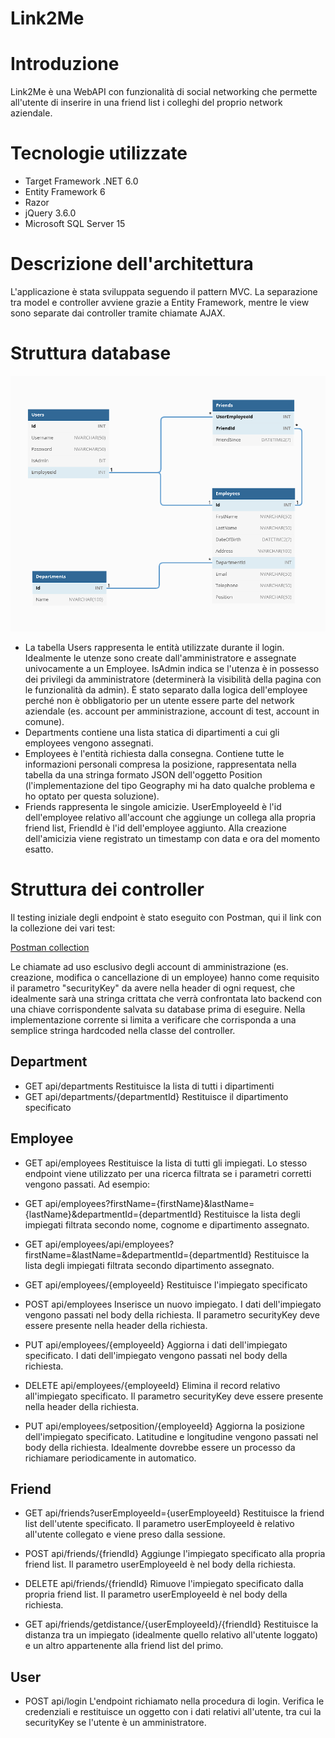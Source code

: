 # Link2Me

# Introduzione

Link2Me è una WebAPI con funzionalità di social networking che permette all'utente di inserire in una friend list i colleghi del proprio network aziendale.

# Tecnologie utilizzate

- Target Framework .NET 6.0
- Entity Framework 6
- Razor
- jQuery 3.6.0
- Microsoft SQL Server 15

# Descrizione dell'architettura

L'applicazione è stata sviluppata seguendo il pattern MVC.
La separazione tra model e controller avviene grazie a Entity Framework, mentre le view sono separate dai controller tramite chiamate AJAX.

# Struttura database

![Image](https://github.com/DZardo/Link2Me/blob/master/db_schema.png?raw=true)

- La tabella Users rappresenta le entità utilizzate durante il login. Idealmente le utenze sono create dall'amministratore e assegnate univocamente a un Employee. IsAdmin indica se l'utenza è in possesso dei privilegi da amministratore (determinerà la visibilità della pagina con le funzionalità da admin). È stato separato dalla logica dell'employee perché non è obbligatorio per un utente essere parte del network aziendale (es. account per amministrazione, account di test, account in comune).
- Departments contiene una lista statica di dipartimenti a cui gli employees vengono assegnati.
- Employees è l'entità richiesta dalla consegna. Contiene tutte le informazioni personali compresa la posizione, rappresentata nella tabella da una stringa formato JSON dell'oggetto Position (l'implementazione del tipo Geography mi ha dato qualche problema e ho optato per questa soluzione).
- Friends rappresenta le singole amicizie. UserEmployeeId è l'id dell'employee relativo all'account che aggiunge un collega alla propria friend list, FriendId è l'id dell'employee aggiunto. Alla creazione dell'amicizia viene registrato un timestamp con data e ora del momento esatto.

# Struttura dei controller

Il testing iniziale degli endpoint è stato eseguito con Postman, qui il link con la collezione dei vari test:

[Postman collection](https://www.postman.com/collections/730bc5c5de95aae85364)

Le chiamate ad uso esclusivo degli account di amministrazione (es. creazione, modifica o cancellazione di un employee) hanno come requisito il parametro "securityKey" da avere nella header di ogni request, che idealmente sarà una stringa crittata che verrà confrontata lato backend con una chiave corrispondente salvata su database prima di eseguire. Nella implementazione corrente si limita a verificare che corrisponda a una semplice stringa hardcoded nella classe del controller.

## Department
- GET api/departments
Restituisce la lista di tutti i dipartimenti
- GET api/departments/{departmentId}
Restituisce il dipartimento specificato

## Employee
- GET api/employees
Restituisce la lista di tutti gli impiegati. Lo stesso endpoint viene utilizzato per una ricerca filtrata se i parametri corretti vengono passati. Ad esempio:
- GET api/employees?firstName={firstName}&lastName={lastName}&departmentId={departmentId}
Restituisce la lista degli impiegati filtrata secondo nome, cognome e dipartimento assegnato.
- GET api/employees/api/employees?firstName=&lastName=&departmentId={departmentId}
Restituisce la lista degli impiegati filtrata secondo dipartimento assegnato.

- GET api/employees/{employeeId}
Restituisce l'impiegato specificato
- POST api/employees
Inserisce un nuovo impiegato. I dati dell'impiegato vengono passati nel body della richiesta. Il parametro securityKey deve essere presente nella header della richiesta.
- PUT api/employees/{employeeId}
Aggiorna i dati dell'impiegato specificato. I dati dell'impiegato vengono passati nel body della richiesta.
- DELETE api/employees/{employeeId}
Elimina il record relativo all'impiegato specificato. Il parametro securityKey deve essere presente nella header della richiesta.

- PUT api/employees/setposition/{employeeId}
Aggiorna la posizione dell'impiegato specificato. Latitudine e longitudine vengono passati nel body della richiesta. Idealmente dovrebbe essere un processo da richiamare periodicamente in automatico.

## Friend
- GET api/friends?userEmployeeId={userEmployeeId}
Restituisce la friend list dell'utente specificato. Il parametro userEmployeeId è relativo all'utente collegato e viene preso dalla sessione.
- POST api/friends/{friendId}
Aggiunge l'impiegato specificato alla propria friend list. Il parametro userEmployeeId è nel body della richiesta.
- DELETE api/friends/{friendId}
Rimuove l'impiegato specificato dalla propria friend list. Il parametro userEmployeeId è nel body della richiesta.

- GET api/friends/getdistance/{userEmployeeId}/{friendId}
Restituisce la distanza tra un impiegato (idealmente quello relativo all'utente loggato) e un altro appartenente alla friend list del primo.

## User
- POST api/login
L'endpoint richiamato nella procedura di login. Verifica le credenziali e restituisce un oggetto con i dati relativi all'utente, tra cui la securityKey se l'utente è un amministratore.

